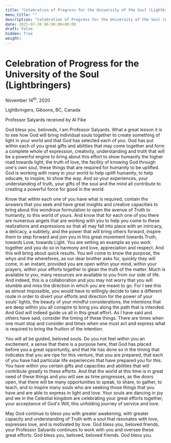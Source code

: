```yaml
---
title: "Celebration of Progress for the University of the Soul (Lightbringers)"
menu_title: ""
description: "Celebration of Progress for the University of the Soul (Lightbringers)"
date: 2025-07-30 06:00:00+00:00
draft: False
hidden: True
weight:
---
```

# Celebration of Progress for the University of the Soul (Lightbringers)

November 14<sup>th</sup>, 2020

Lightbringers, Gibsons, BC, Canada

Professor Salyards received by Al Fike

God bless you, beloveds, I am Professor Salyards. What a great lesson it is to see how God will bring individual souls together to create something of light in your world and that God has selected each of you. God has put within each of you great gifts and abilities that may come together and form a complete whole of expression, creativity, understanding and truth that will be a powerful engine to bring about this effort to show humanity the higher road towards light, the truth of love, the facility of knowing God through one's own soul, these things that are required for humanity to be uplifted. God is working with many in your world to help uplift humanity, to help educate, to inspire, to show the way. And so your experiences, your understanding of truth, your gifts of the soul and the mind all contribute to creating a powerful force for good in the world.

Know that within each one of you have what is required, contain the answers that you seek and have great insights and creative capacities to bring about this wondrous formulation to open the avenue of Truth to humanity, to this world of yours. And know that for each one of you there are numerous angels that are working with you to help you come to these realizations and expressions so that all may fall into place with an intricacy, a delicacy, a subtlety, and the power that will bring others forward, inspire them to step forward and join you in this great movement towards Truth, towards Love, towards Light. You are setting an example as you work together and you do so in harmony and love, appreciation and respect. And this will bring about quick results. You will come to know the purpose, the whys and the wherefores, as our dear brother asks for, quickly they will come, in an instant, provided you are open within your mind, within your prayers, within your efforts together to glean the truth of the matter. Much is available to you, many resources are available to you from our side of life. And indeed, this is a collaboration and you may not worry that you will stumble and miss the direction in which you are meant to go. For I see this as almost impossible, you would have to willingly decide to take a different route in order to divert your efforts and direction for the power of your souls’ lights, the beauty of your mindful considerations, the intentions that are deep within you all conspire to bring you along the path that is intended. And God will indeed guide us all in this great effort. As I have said and others have said, consider the timing of these things. There are times when one must stop and consider and times when one must act and express what is required to bring the fruition of the intention.

You will all be guided, beloved souls. Do you not feel within you an excitement, a sense that there is a purpose here, that God has placed before you a great opportunity, and that He has done so in the timing that indicates that you are ripe for this venture, that you are prepared, that each of you have had particular life experiences that have prepared you for this. You have within you certain gifts and capacities and abilities that will contribute greatly to these efforts. And that the world at this time is in great need of these things and you will see as time progresses, as the doors open, that there will be many opportunities to speak, to share, to gather, to teach, and to inspire many souls who are seeking those things that you have and are able to express in light and love. Your souls are dancing in joy and we in the Celestial kingdom are celebrating your great efforts together, your acceptance of God's Will, this unfolding journey of service and love.

May God continue to bless you with greater awakening, with greater capacity and understanding of Truth with a soul that resonates with love, expresses love, and is motivated by love. God bless you, beloved friends, your Professor Salyards continues to work with you and oversee these great efforts. God bless you, beloved, beloved friends. God bless you.
